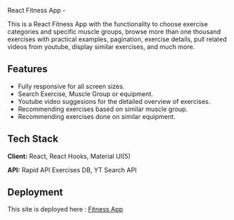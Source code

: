 React Fitness App - 

This is a React Fitness App with the functionality to choose exercise categories and specific muscle groups, browse more than one thousand exercises with practical examples, pagination, exercise details, pull related videos from youtube, display similar exercises, and much more.

## Features

- Fully responsive for all screen sizes.
- Search Exercise, Muscle Group or equipment.
- Youtube video suggesions for the detailed overview of exercises.
- Recommending exercises based on similar muscle group.
- Recommending exercises done on similar equipment.


## Tech Stack

**Client:** React, React Hooks, Material UI(5)

**API:** Rapid API Exercises DB, YT Search API


## Deployment

This site is deployed here :
[Fitness App](https://react-fitness-app-matt.netlify.app/)

